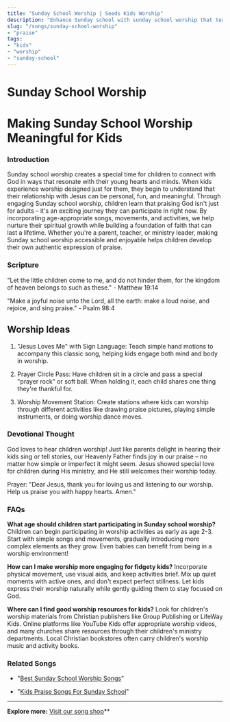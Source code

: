 ```yaml
---
title: "Sunday School Worship | Seeds Kids Worship"
description: "Enhance Sunday school with sunday school worship that teach faith through music. Educational worship resources for children."
slug: "/songs/sunday-school-worship"
- "praise"
tags:
- "kids"
- "worship"
- "sunday-school"
---
```


# Sunday School Worship

# Making Sunday School Worship Meaningful for Kids

### Introduction
Sunday school worship creates a special time for children to connect with God in ways that resonate with their young hearts and minds. When kids experience worship designed just for them, they begin to understand that their relationship with Jesus can be personal, fun, and meaningful. Through engaging Sunday school worship, children learn that praising God isn't just for adults – it's an exciting journey they can participate in right now. By incorporating age-appropriate songs, movements, and activities, we help nurture their spiritual growth while building a foundation of faith that can last a lifetime. Whether you're a parent, teacher, or ministry leader, making Sunday school worship accessible and enjoyable helps children develop their own authentic expression of praise.

### Scripture
"Let the little children come to me, and do not hinder them, for the kingdom of heaven belongs to such as these." - Matthew 19:14

"Make a joyful noise unto the Lord, all the earth: make a loud noise, and rejoice, and sing praise." - Psalm 98:4

## Worship Ideas
1. "Jesus Loves Me" with Sign Language: Teach simple hand motions to accompany this classic song, helping kids engage both mind and body in worship.

2. Prayer Circle Pass: Have children sit in a circle and pass a special "prayer rock" or soft ball. When holding it, each child shares one thing they're thankful for.

3. Worship Movement Station: Create stations where kids can worship through different activities like drawing praise pictures, playing simple instruments, or doing worship dance moves.

### Devotional Thought
God loves to hear children worship! Just like parents delight in hearing their kids sing or tell stories, our Heavenly Father finds joy in our praise – no matter how simple or imperfect it might seem. Jesus showed special love for children during His ministry, and He still welcomes their worship today.

Prayer: "Dear Jesus, thank you for loving us and listening to our worship. Help us praise you with happy hearts. Amen."

### FAQs

**What age should children start participating in Sunday school worship?**
Children can begin participating in worship activities as early as age 2-3. Start with simple songs and movements, gradually introducing more complex elements as they grow. Even babies can benefit from being in a worship environment!

**How can I make worship more engaging for fidgety kids?**
Incorporate physical movement, use visual aids, and keep activities brief. Mix up quiet moments with active ones, and don't expect perfect stillness. Let kids express their worship naturally while gently guiding them to stay focused on God.

**Where can I find good worship resources for kids?**
Look for children's worship materials from Christian publishers like Group Publishing or LifeWay Kids. Online platforms like YouTube Kids offer appropriate worship videos, and many churches share resources through their children's ministry departments. Local Christian bookstores often carry children's worship music and activity books.

### Related Songs

- "[Best Sunday School Worship Songs](/songs/best-sunday-school-worship-songs/)"

- "[Kids Praise Songs For Sunday School](/songs/kids-praise-songs-for-sunday-school/)"

---

**Explore more:** [Visit our song shop](https://seedskidsworship.com/shop)**

<!-- Schema Markup -->
<script type="application/ld+json">
{
  "@context": "https://schema.org",
  "@type": "MusicRecording",
  "name": "Sunday School Worship",
  "byArtist": {
    "@type": "MusicGroup",
    "name": "Seeds Kids Worship"
  },
  "isFamilyFriendly": true,
  "url": "https://seedskidsworship.com/songs/sunday-school-worship/"
}
</script>